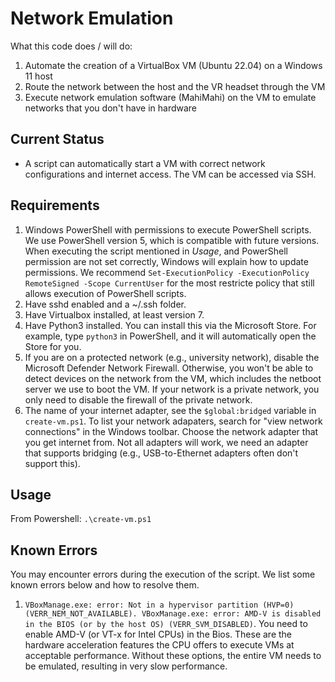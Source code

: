 # Network Emulation
What this code does / will do:
1. Automate the creation of a VirtualBox VM (Ubuntu 22.04) on a Windows 11 host
2. Route the network between the host and the VR headset through the VM
3. Execute network emulation software (MahiMahi) on the VM to emulate networks that you don't have in hardware

## Current Status
* A script can automatically start a VM with correct network configurations and internet access. The VM can be accessed via SSH.

## Requirements
1. Windows PowerShell with permissions to execute PowerShell scripts. We use PowerShell version 5, which is compatible with future versions. When executing the script mentioned in *Usage*, and PowerShell permission are not set correctly, Windows will explain how to update permissions. We recommend `Set-ExecutionPolicy -ExecutionPolicy RemoteSigned -Scope CurrentUser` for the most restricte policy that still allows execution of PowerShell scripts.
2. Have sshd enabled and a ~/.ssh folder.
3. Have Virtualbox installed, at least version 7.
4. Have Python3 installed. You can install this via the Microsoft Store. For example, type `python3` in PowerShell, and it will automatically open the Store for you.
5. If you are on a protected network (e.g., university network), disable the Microsoft Defender Network Firewall. Otherwise, you won't be able to detect devices on the network from the VM, which includes the netboot server we use to boot the VM. If your network is a private network, you only need to disable the firewall of the private network.
6. The name of your internet adapter, see the `$global:bridged` variable in `create-vm.ps1`. To list your network adapaters, search for "view network connections" in the Windows toolbar. Choose the network adapter that you get internet from. Not all adapters will work, we need an adapter that supports bridging (e.g., USB-to-Ethernet adapters often don't support this).

## Usage
From Powershell: `.\create-vm.ps1`


## Known Errors
You may encounter errors during the execution of the script. We list some known errors below and how to resolve them.

1. `VBoxManage.exe: error: Not in a hypervisor partition (HVP=0) (VERR_NEM_NOT_AVAILABLE). VBoxManage.exe: error: AMD-V is disabled in the BIOS (or by the host OS) (VERR_SVM_DISABLED)`. You need to enable AMD-V (or VT-x for Intel CPUs) in the Bios. These are the hardware acceleration features the CPU offers to execute VMs at acceptable performance. Without these options, the entire VM needs to be emulated, resulting in very slow performance.